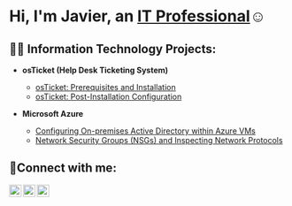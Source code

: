 <h1>Hi, I'm Javier, an <a href="https://linkedin.com/in/Josh">IT Professional</a>☺</h1>

<h2>👨‍💻 Information Technology Projects:</h2>

- <b>osTicket (Help Desk Ticketing System)</b>
  - [osTicket: Prerequisites and Installation](https://github.com/JaviFlorFeli/osticket-prereqs/tree/main)
  - [osTicket: Post-Installation Configuration](https://github.com/JaviFlorFeli/osTicket-post-install-config/tree/main)
  
- <b>Microsoft Azure</b>
  - [Configuring On-premises Active Directory within Azure VMs](https://github.com/JaviFlorFeli/configure-AD)
  - [Network Security Groups (NSGs) and Inspecting Network Protocols](https://github.com/JaviFlorFeli/Az-Network-Prtcl/tree/main)

<h2>🤳Connect with me:</h2>

[<img align="left" alt="Josh | Twitter" width="22px" src="https://cdn.jsdelivr.net/npm/simple-icons@v3/icons/twitter.svg" />][twitter]
[<img align="left" alt="Josh | LinkedIn" width="22px" src="https://cdn.jsdelivr.net/npm/simple-icons@v3/icons/linkedin.svg" />][linkedin]
[<img align="left" alt="Josh | Instagram" width="22px" src="https://cdn.jsdelivr.net/npm/simple-icons@v3/icons/instagram.svg" />][instagram]

[twitter]: https://twitter.com/Josh
[instagram]: https://www.instagram.com/Josh
[linkedin]: https://linkedin.com/in/Josh

